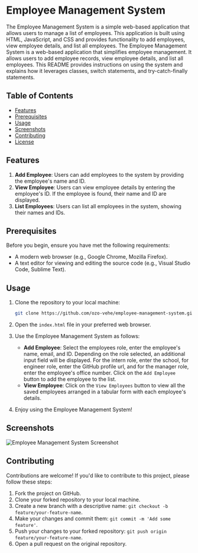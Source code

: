 # Employee Management System
The Employee Management System is a simple web-based application that allows users to manage a list of employees. This application is built using HTML, JavaScript, and CSS and provides functionality to add employees, view employee details, and list all employees.
The Employee Management System is a web-based application that simplifies employee management. It allows users to add employee records, view employee details, and list all employees. This README provides instructions on using the system and explains how it leverages classes, switch statements, and try-catch-finally statements.

## Table of Contents
- [Features](#features)
- [Prerequisites](#prerequisites)
- [Usage](#usage)
- [Screenshots](#screenshots)
- [Contributing](#contributing)
- [License](#license)

## Features
1. **Add Employee**: Users can add employees to the system by providing the employee's name and ID.
2. **View Employee**: Users can view employee details by entering the employee's ID. If the employee is found, their name and ID are displayed.
3. **List Employees**: Users can list all employees in the system, showing their names and IDs.

## Prerequisites
Before you begin, ensure you have met the following requirements:
- A modern web browser (e.g., Google Chrome, Mozilla Firefox).
- A text editor for viewing and editing the source code (e.g., Visual Studio Code, Sublime Text).

## Usage
1. Clone the repository to your local machine:
   ```bash
   git clone https://github.com/ozo-vehe/employee-management-system.git
   ```

2. Open the `index.html` file in your preferred web browser.

3. Use the Employee Management System as follows:
   - **Add Employee**: Select the employees role, enter the employee's name, email, and ID. Depending on the role selected, an additional input field will be displayed. For the intern role, enter the school, for engineer role, enter the GitHub profile url, and for the manager role, enter the employee's office number. Click on the `Add Employee` button to add the employee to the list.
   - **View Employee**: Click on the `View Employees` button to view all the saved employees arranged in a tabular form with each employee's details.

4. Enjoy using the Employee Management System!

## Screenshots

![Employee Management System Screenshot](./screenshots/employee-management.png)

## Contributing
Contributions are welcome! If you'd like to contribute to this project, please follow these steps:

1. Fork the project on GitHub.
2. Clone your forked repository to your local machine.
3. Create a new branch with a descriptive name: `git checkout -b feature/your-feature-name`.
4. Make your changes and commit them: `git commit -m 'Add some feature'`.
5. Push your changes to your forked repository: `git push origin feature/your-feature-name`.
6. Open a pull request on the original repository.
